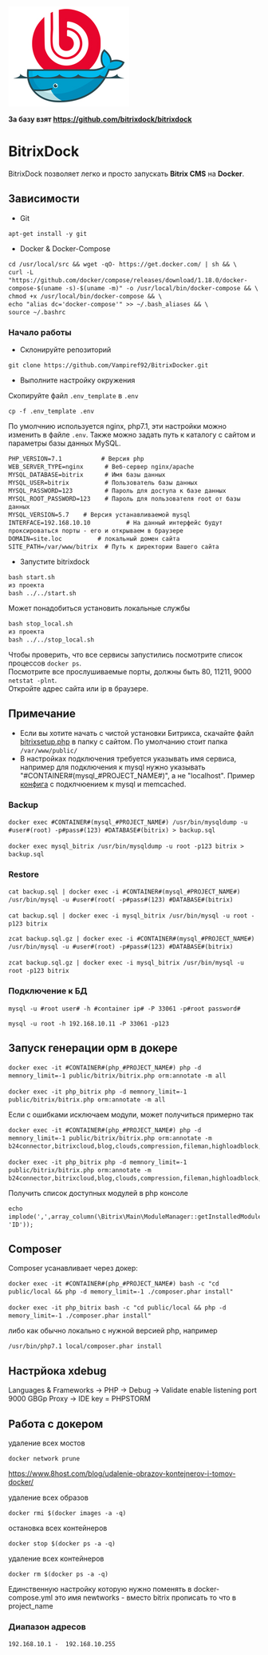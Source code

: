 ![Alt text](assets/logo.jpg?raw=true "BitrixDock")

**За базу взят https://github.com/bitrixdock/bitrixdock**

# BitrixDock
BitrixDock позволяет легко и просто запускать **Bitrix CMS** на **Docker**.

## Зависимости
- Git
```
apt-get install -y git
```
- Docker & Docker-Compose
```
cd /usr/local/src && wget -qO- https://get.docker.com/ | sh && \
curl -L "https://github.com/docker/compose/releases/download/1.18.0/docker-compose-$(uname -s)-$(uname -m)" -o /usr/local/bin/docker-compose && \
chmod +x /usr/local/bin/docker-compose && \
echo "alias dc='docker-compose'" >> ~/.bash_aliases && \
source ~/.bashrc
```

### Начало работы
- Склонируйте репозиторий
```
git clone https://github.com/Vampiref92/BitrixDocker.git
```

- Выполните настройку окружения

Скопируйте файл `.env_template` в `.env`

```
cp -f .env_template .env
```

По умолчнию используется nginx, php7.1, эти настройки можно изменить в файле ```.env```. Также можно задать путь к каталогу с сайтом и параметры базы данных MySQL.


```
PHP_VERSION=7.1           # Версия php 
WEB_SERVER_TYPE=nginx      # Веб-сервер nginx/apache
MYSQL_DATABASE=bitrix      # Имя базы данных
MYSQL_USER=bitrix          # Пользователь базы данных
MYSQL_PASSWORD=123         # Пароль для доступа к базе данных
MYSQL_ROOT_PASSWORD=123    # Пароль для пользователя root от базы данных
MYSQL_VERSION=5.7    # Версия устанавливаемой mysql
INTERFACE=192.168.10.10          # На данный интерфейс будут проксироваться порты - его и открываем в браузере
DOMAIN=site.loc          # локальный домен сайта
SITE_PATH=/var/www/bitrix  # Путь к директории Вашего сайта

```

- Запустите bitrixdock
```
bash start.sh
из проекта
bash ../../start.sh
```
Может понадобиться установить локальные службы
```
bash stop_local.sh
из проекта
bash ../../stop_local.sh
```
Чтобы проверить, что все сервисы запустились посмотрите список процессов ```docker ps```.  
Посмотрите все прослушиваемые порты, должны быть 80, 11211, 9000 ```netstat -plnt```.  
Откройте адрес сайта или ip в браузере.

## Примечание
- Если вы хотите начать с чистой установки Битрикса, скачайте файл [bitrixsetup.php](http://www.1c-bitrix.ru/download/scripts/bitrixsetup.php) в папку с сайтом. По умолчанию стоит папка ```/var/www/public/```
- В настройках подключения требуется указывать имя сервиса, например для подключения к mysql нужно указывать "#CONTAINER#(mysql_#PROJECT_NAME#)", а не "localhost". Пример [конфига](configs/.settings.php)  с подклчюением к mysql и memcached.

### Backup
```
docker exec #CONTAINER#(mysql_#PROJECT_NAME#) /usr/bin/mysqldump -u #user#(root) -p#pass#(123) #DATABASE#(bitrix) > backup.sql

docker exec mysql_bitrix /usr/bin/mysqldump -u root -p123 bitrix > backup.sql
```

### Restore
```
cat backup.sql | docker exec -i #CONTAINER#(mysql_#PROJECT_NAME#) /usr/bin/mysql -u #user#(root( -p#pass#(123) #DATABASE#(bitrix)

cat backup.sql | docker exec -i mysql_bitrix /usr/bin/mysql -u root -p123 bitrix
```

```
zcat backup.sql.gz | docker exec -i #CONTAINER#(mysql_#PROJECT_NAME#) /usr/bin/mysql -u #user#(root) -p#pass#(123) #DATABASE#(bitrix)

zcat backup.sql.gz | docker exec -i mysql_bitrix /usr/bin/mysql -u root -p123 bitrix
```

### Подключение к БД
```
mysql -u #root user# -h #container ip# -P 33061 -p#root password#
```
```
mysql -u root -h 192.168.10.11 -P 33061 -p123
```

## Запуск генерации орм в докере
```
docker exec -it #CONTAINER#(php_#PROJECT_NAME#) php -d memnory_limit=-1 public/bitrix/bitrix.php orm:annotate -m all

docker exec -it php_bitrix php -d memnory_limit=-1 public/bitrix/bitrix.php orm:annotate -m all
```
Если с ошибками исключаем модули, может получиться примерно так
```
docker exec -it #CONTAINER#(php_#PROJECT_NAME#) php -d memnory_limit=-1 public/bitrix/bitrix.php orm:annotate -m b24connector,bitrixcloud,blog,clouds,compression,fileman,highloadblock,landing,main,messageservice,mobileapp,perfmon,photogallery,rest,scale,search,security,seo,socialservices,subscribe,translate,ui,vote

docker exec -it php_bitrix php -d memnory_limit=-1 public/bitrix/bitrix.php orm:annotate -m b24connector,bitrixcloud,blog,clouds,compression,fileman,highloadblock,landing,main,messageservice,mobileapp,perfmon,photogallery,rest,scale,search,security,seo,socialservices,subscribe,translate,ui,vote
```
Получить список доступных модулей в php консоле
```
echo implode(',',array_column(\Bitrix\Main\ModuleManager::getInstalledModules(), 'ID'));
```
## Composer
Composer усанавливает через докер:
```
docker exec -it #CONTAINER#(php_#PROJECT_NAME#) bash -c "cd public/local && php -d memory_limit=-1 ./composer.phar install"

docker exec -it php_bitrix bash -c "cd public/local && php -d memory_limit=-1 ./composer.phar install"
```

либо как обычно локально с нужной версией php, например
```
/usr/bin/php7.1 local/composer.phar install
```

## Настрйока xdebug
Languages & Frameworks -> PHP -> Debug -> Validate
enable listening
port 9000
GBGp Proxy -> IDE key = PHPSTORM


## Работа с докером
удаление всех мостов
```
docker network prune
```

https://www.8host.com/blog/udalenie-obrazov-kontejnerov-i-tomov-docker/

удаление всех образов
```
docker rmi $(docker images -a -q)
```

остановка всех контейнеров
```
docker stop $(docker ps -a -q)
```

удаление всех контейнеров
```
docker rm $(docker ps -a -q)
```

Единственную настройку которую нужно поменять в docker-compose.yml это имя newtworks - вместо bitrix прописать то что в project_name

### Диапазон адресов
```
192.168.10.1 -  192.168.10.255
```
